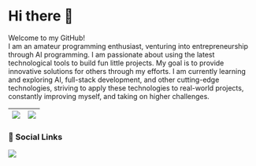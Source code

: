 # Hi there 👋

Welcome to my GitHub!  
I am an amateur programming enthusiast, venturing into entrepreneurship through AI programming. I am passionate about using the latest technological tools to build fun little projects. My goal is to provide innovative solutions for others through my efforts. I am currently learning and exploring AI, full-stack development, and other cutting-edge technologies, striving to apply these technologies to real-world projects, constantly improving myself, and taking on higher challenges.

<small></small>

| <a href="https://github.com/91xusir">  <img align="center" src="https://github-readme-stats.vercel.app/api/top-langs/?username=91xusir&theme=dark&layout=compact&langs_count=8&hide_border=true" /></a> | <a href="https://github.com/91xusir">  <img align="center" src="https://github-readme-stats.vercel.app/api/?username=91xusir&include_all_commits=true&theme=dark&show_icons=true&count_private=true&count_private=true&hide_border=true&role=OWNER,COLLABORATOR" /></a> |
| ------------- | ------------- |

<small></small>

### 🎯 Social Links

<a href="mailto:91xusir@proton.me">
  <img src="https://img.shields.io/badge/Email-91xusir%40proton.me-d14836?style=flat-square&logo=gmail&logoColor=white" />
</a>
